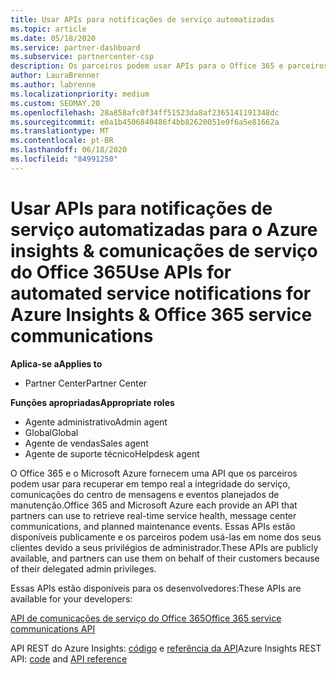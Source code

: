```yaml
---
title: Usar APIs para notificações de serviço automatizadas
ms.topic: article
ms.date: 05/18/2020
ms.service: partner-dashboard
ms.subservice: partnercenter-csp
description: Os parceiros podem usar APIs para o Office 365 e parceiros de Microsoft Azure para a integridade do serviço em tempo real, comunicações do centro de mensagens e eventos de manutenção planejada.
author: LauraBrenner
ms.author: labrenne
ms.localizationpriority: medium
ms.custom: SEOMAY.20
ms.openlocfilehash: 28a858afc0f34ff51523da8af2365141191348dc
ms.sourcegitcommit: e0a1b4506840486f4bb82620051e0f6a5e81662a
ms.translationtype: MT
ms.contentlocale: pt-BR
ms.lasthandoff: 06/18/2020
ms.locfileid: "84991250"
---
```

# <a name="use-apis-for-automated-service-notifications-for-azure-insights--office-365-service-communications"></a><span data-ttu-id="11ee6-103">Usar APIs para notificações de serviço automatizadas para o Azure insights & comunicações de serviço do Office 365</span><span class="sxs-lookup"><span data-stu-id="11ee6-103">Use APIs for automated service notifications for Azure Insights & Office 365 service communications</span></span>

<span data-ttu-id="11ee6-104">**Aplica-se a**</span><span class="sxs-lookup"><span data-stu-id="11ee6-104">**Applies to**</span></span>

-  <span data-ttu-id="11ee6-105">Partner Center</span><span class="sxs-lookup"><span data-stu-id="11ee6-105">Partner Center</span></span>

<span data-ttu-id="11ee6-106">**Funções apropriadas**</span><span class="sxs-lookup"><span data-stu-id="11ee6-106">**Appropriate roles**</span></span>

- <span data-ttu-id="11ee6-107">Agente administrativo</span><span class="sxs-lookup"><span data-stu-id="11ee6-107">Admin agent</span></span>
- <span data-ttu-id="11ee6-108">Global</span><span class="sxs-lookup"><span data-stu-id="11ee6-108">Global</span></span> 
- <span data-ttu-id="11ee6-109">Agente de vendas</span><span class="sxs-lookup"><span data-stu-id="11ee6-109">Sales agent</span></span>
- <span data-ttu-id="11ee6-110">Agente de suporte técnico</span><span class="sxs-lookup"><span data-stu-id="11ee6-110">Helpdesk agent</span></span>

<span data-ttu-id="11ee6-111">O Office 365 e o Microsoft Azure fornecem uma API que os parceiros podem usar para recuperar em tempo real a integridade do serviço, comunicações do centro de mensagens e eventos planejados de manutenção.</span><span class="sxs-lookup"><span data-stu-id="11ee6-111">Office 365 and Microsoft Azure each provide an API that partners can use to retrieve real-time service health, message center communications, and planned maintenance events.</span></span> <span data-ttu-id="11ee6-112">Essas APIs estão disponíveis publicamente e os parceiros podem usá-las em nome dos seus clientes devido a seus privilégios de administrador.</span><span class="sxs-lookup"><span data-stu-id="11ee6-112">These APIs are publicly available, and partners can use them on behalf of their customers because of their delegated admin privileges.</span></span>

<span data-ttu-id="11ee6-113">Essas APIs estão disponíveis para os desenvolvedores:</span><span class="sxs-lookup"><span data-stu-id="11ee6-113">These APIs are available for your developers:</span></span>

[<span data-ttu-id="11ee6-114">API de comunicações de serviço do Office 365</span><span class="sxs-lookup"><span data-stu-id="11ee6-114">Office 365 service communications API</span></span>](https://go.microsoft.com/fwlink/p/?LinkId=616899)

<span data-ttu-id="11ee6-115">API REST do Azure Insights: [código](https://go.microsoft.com/fwlink/p/?LinkId=617299) e [referência da API](https://go.microsoft.com/fwlink/p/?LinkId=617300)</span><span class="sxs-lookup"><span data-stu-id="11ee6-115">Azure Insights REST API: [code](https://go.microsoft.com/fwlink/p/?LinkId=617299) and [API reference](https://go.microsoft.com/fwlink/p/?LinkId=617300)</span></span>

 

 



